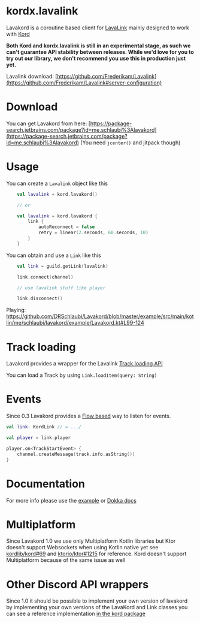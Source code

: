 # kordx.lavalink
Lavakord is a coroutine based client for [LavaLink](https://github.com/Fredikaram/Lavalink) mainly designed to work with [Kord](https://github.com/kordlib/kord)

**Both Kord and kordx.lavalink is still in an experimental stage, as such we can't guarantee API stability between releases. While we'd love for you to try out our library, we don't recommend you use this in production just yet.**

Lavalink download: [https://github.com/Frederikam/Lavalink](https://github.com/Frederikam/Lavalink#server-configuration)

# Download
You can get Lavakord from here: [https://package-search.jetbrains.com/package?id=me.schlaubi%3Alavakord](https://package-search.jetbrains.com/package?id=me.schlaubi%3Alavakord) (You need `jcenter()` and jitpack though)

# Usage
You can create a `Lavalink` object like this
```kotlin
    val lavalink = kord.lavakord()

    // or    

    val lavalink = kord.lavakord {
        link {
            autoReconnect = false
            retry = linear(2.seconds, 60.seconds, 10)
        }
    }
```

You can obtain and use a `Link` like this
```kotlin
    val link = guild.getLink(lavalink)

    link.connect(channel)

    // use lavalink stuff like player

    link.disconnect()
```

Playing: https://github.com/DRSchlaubi/Lavakord/blob/master/example/src/main/kotlin/me/schlaubi/lavakord/example/Lavakord.kt#L99-124

# Track loading
Lavakord provides a wrapper for the Lavalink [Track loading API](https://github.com/Frederikam/Lavalink/blob/master/IMPLEMENTATION.md#track-loading-api)

You can load a Track by using `Link.loadItem(query: String)`

# Events
Since 0.3 Lavakord provides a [Flow based](https://kotlinlang.org/docs/reference/coroutines/flow.html) way to listen for events.

```kotlin
val link: KordLink // = .../

val player = link.player

player.on<TrackStartEvent> {
    channel.createMessage(track.info.asString())
}
```

# Documentation
For more info please use the [example](https://github.com/DRSchlaubi/Lavakord/blob/master/example) or [Dokka docs](https://l.mik.wtf/lavakord/)

# Multiplatform
Since Lavakord 1.0 we use only Multiplatform Kotlin libraries but Ktor doesn't support Websockets when using Kotlin native yet see [kordlib/kord#69](https://github.com/kordlib/kord/issues/69) and [ktorio/ktor#1215](https://github.com/ktorio/ktor/issues/1215) for reference. Kord doesn't support Multiplatform because of the same issue as well

# Other Discord API wrappers
Since 1.0 it should be possible to implement your own version of lavakord by implementing your own versions of the LavaKord and Link classes you can see a reference implementation [in the kord package](https://github.com/DRSchlaubi/Lavakord/blob/master/src/main/kotlin/me/schlaubi/lavakord/kord)
